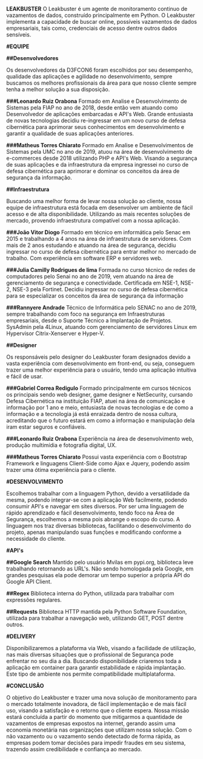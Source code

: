 **LEAKBUSTER**
O Leakbuster é um agente de monitoramento continuo de vazamentos de dados, construído principalmente em
Python. O Leakbuster implementa a capacidade de buscar online, possíveis vazamentos de dados empresariais, tais como, credenciais de acesso dentre outros dados sensíveis.

**#EQUIPE**

**##Desenvolvedores**

Os desenvolvedores da D3FCON6 foram escolhidos por seu desempenho, qualidade das aplicações e agilidade no desenvolvimento, sempre buscamos os melhores profissionais da área para que nosso cliente sempre tenha a melhor solução a sua disposição.

**###Leonardo Ruiz Orabona**
Formado em Analise e Desenvolvimento de Sistemas pela FIAP no ano de 2018, desde então vem atuando como Desenvolvedor de aplicações embarcadas e API's Web.
Grande entusiasta de novas tecnologias decidiu re-ingressar em um novo curso de defesa cibernética para aprimorar seus conhecimentos em desenvolvimento e garantir a qualidade de suas aplicações anteriores.

**###Matheus Torres Chiarato**
Formado em Analise e Desenvolvimentos de Sistemas pela UMC no ano de 2019, atuou na área de desenvolvimento de e-commerces desde 2018 utilizando PHP e API's Web.
Visando a segurança de suas aplicações e da infraestrutura da empresa ingressei no curso de defesa cibernética para aprimorar e dominar os conceitos da área de segurança da informação.

**##Infraestrutura**

Buscando uma melhor forma de levar nossa solução ao cliente, nossa equipe de infraestrutura está focada em desenvolver um ambiente de fácil acesso e de alta disponibilidade.
Utilizando as mais recentes soluções de mercado, provendo infraestrutura compatível com a nossa aplicação.

**###João Vitor Diogo**
Formado em técnico em informática pelo Senac em 2015 e trabalhando a 4 anos na área de infraestrutura de servidores. Com mais de 2 anos estudando e atuando na área de segurança, decidiu ingressar no curso de defesa cibernética para entrar melhor no mercado de trabalho. Com experiência em software ERP e servidores web.

**###Julia Camilly Rodrigues de lima**
Formada no curso técnico de redes de computadores pelo Senai no ano de 2019, vem atuando na área de gerenciamento de segurança e conectividade.
Certificada em NSE-1, NSE-2, NSE-3 pela Fortinet.
Decidiu ingressar no curso de defesa cibernética para se especializar os conceitos da área de segurança da informação

**###Rannyere Andrade**
Técnico de Informática pelo SENAC no ano de 2019, sempre trabalhando com foco na segurança em Infraestruturas empresariais, desde o Suporte Técnico a Implantação de Projetos.
SysAdmin pela 4Linux, atuando com gerenciamento de servidores Linux em Hypervisor Citrix-Xenserver e Hyper-V.

**##Designer**

Os responsáveis pelo designer do Leakbuster foram designados devido a vasta experiência com desenvolvimento em front-end, ou seja, conseguem trazer uma melhor experiência para o usuário, tendo uma aplicação intuitiva e fácil de usar.

**###Gabriel Correa Redigulo**
Formado principalmente em cursos técnicos os principais sendo web designer, game designer e NetSecurity, cursando Defesa Cibernética na instituição FIAP, atuei na área de comunicação e informação por 1 ano e meio, entusiasta de novas tecnologias e de como a informação e a tecnologia já está enraizada dentro de nossa cultura, acreditando que o futuro estará em como a informação e manipulação dela iram estar seguros e confiáveis.

**###Leonardo Ruiz Orabona**
Experiência na área de desenvolvimento web, produção multimídia e fotografia digital, UX.

**###Matheus Torres Chiarato**
Possui vasta experiência com o Bootstrap Framework e linguagens Client-Side como Ajax e Jquery, podendo assim trazer uma ótima experiência para o cliente.

**#DESENVOLVIMENTO**

Escolhemos trabalhar com a linguagem Python, devido a versatilidade da mesma, podendo integrar-se com a aplicação Web facilmente, podendo consumir API's e navegar em sites diversos. Por ser uma linguagem de rápido aprendizado e fácil desenvolvimento, tendo foco na Área de Segurança, escolhemos a mesma pois abrange o escopo do curso.
A linguagem nos traz diversas bibliotecas, facilitando o desenvolvimento do projeto, apenas manipulando suas funções e modificando conforme a necessidade do cliente.

**#API's**

**##Google Search**
Mantido pelo usuário Mvilas em pypi.org, biblioteca leve trabalhando retornando as URL's. Não sendo homologada pela Google, em grandes pesquisas ela pode demorar um tempo superior a própria API do Google API Client.

**##Regex**
Biblioteca interna do Python, utilizada para trabalhar com expressões regulares.

**##Requests**
Biblioteca HTTP mantida pela Python Software Foundation, utilizada para trabalhar a navegação web, utilizando GET, POST dentre outros.

**#DELIVERY**

Disponibilizaremos a plataforma via Web, visando a facilidade de utilização, nas mais diversas situações que o profissional de Segurança pode enfrentar no seu dia a dia.
Buscando disponibilidade criaremos toda a aplicação em container para garantir estabilidade e rápida implantação. Este tipo de ambiente nos permite compatibilidade multiplataforma.

**#CONCLUSÃO**

O objetivo do Leakbuster e trazer uma nova solução de monitoramento para o mercado totalmente inovadora, de fácil implementação e de mais fácil uso, visando a satisfação e o retorno que o cliente espera.
Nossa missão estará concluída a partir do momento que mitigarmos a quantidade de vazamentos de empresas expostos na internet, gerando assim uma economia monetária nas organizações que utilizam nossa solução.
Com o não vazamento ou o vazamento sendo detectado de forma rápida, as empresas podem tomar decisões para impedir fraudes em seu sistema, trazendo assim credibilidade e confiança ao mercado.

